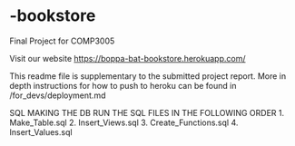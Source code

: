 # -bookstore
Final Project for COMP3005

Visit our website
https://boppa-bat-bookstore.herokuapp.com/

This readme file is supplementary to the submitted project report.
More in depth instructions for how to push to heroku can be found in
/for_devs/deployment.md

SQL
    MAKING THE DB
    RUN THE SQL FILES IN THE FOLLOWING ORDER
    1. Make_Table.sql
    2. Insert_Views.sql
    3. Create_Functions.sql
    4. Insert_Values.sql





